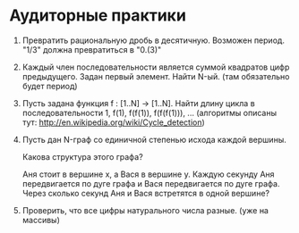 ﻿
# Аудиторные практики

1.	Превратить рациональную дробь в десятичную. Возможен период. "1/3" должна превратиться в "0.(3)"

2.	Каждый член последовательности является суммой квадратов цифр предыдущего. Задан первый элемент. Найти N-ый.
	(там обязательно будет период)

3.	Пусть задана функция f : [1..N] → [1..N]. Найти длину цикла в последовательности 1, f(1), f(f(1)), f(f(f(1))), ...
	(алгоритмы описаны тут: http://en.wikipedia.org/wiki/Cycle_detection)

4.	Пусть дан N-граф со единичной степенью исхода каждой вершины.

	Какова структура этого графа?

	Аня стоит в вершине x, а Вася в вершине y. Каждую секунду Аня передвигается по дуге графа и Вася передвигается по дуге графа.
	Через сколько секунд Аня и Вася встретятся в одной вершине?

5.	Проверить, что все цифры натурального числа разные. (уже на массивы)
